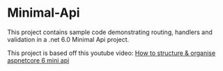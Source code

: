 # Minimal-Api


This project contains sample code demonstrating routing, handlers and validation in a .net 6.0 Minimal Api project.

This project is based off this youtube video: [How to structure & organise aspnetcore 6 mini api](https://www.youtube.com/watch?v=3SfA5m4CmAU)
